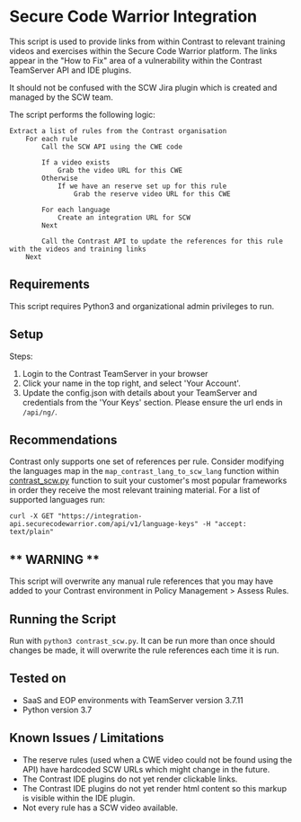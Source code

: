 # Secure Code Warrior Integration

This script is used to provide links from within Contrast to relevant training videos and exercises within the Secure Code Warrior platform. The links appear in the "How to Fix" area of a vulnerability within the Contrast TeamServer API and IDE plugins.

It should not be confused with the SCW Jira plugin which is created and managed by the SCW team.

The script performs the following logic:

```
Extract a list of rules from the Contrast organisation
    For each rule
        Call the SCW API using the CWE code
        
        If a video exists
            Grab the video URL for this CWE
        Otherwise
            If we have an reserve set up for this rule
                Grab the reserve video URL for this CWE

        For each language
            Create an integration URL for SCW
        Next

        Call the Contrast API to update the references for this rule with the videos and training links
    Next
```

## Requirements

This script requires Python3 and organizational admin privileges to run.

## Setup

Steps:
1. Login to the Contrast TeamServer in your browser
1. Click your name in the top right, and select 'Your Account'.
1. Update the config.json with details about your TeamServer and credentials from the 'Your Keys' section. Please ensure the url ends in `/api/ng/`.

## Recommendations

Contrast only supports one set of references per rule. Consider modifying the languages map in the `map_contrast_lang_to_scw_lang` function within [contrast_scw.py](contrast_scw.py) function to suit your customer's most popular frameworks in order they receive the most relevant training material. For a list of supported languages run: 

```curl -X GET "https://integration-api.securecodewarrior.com/api/v1/language-keys" -H "accept: text/plain"```

## ** WARNING **

This script will overwrite any manual rule references that you may have added to your Contrast environment in Policy Management > Assess Rules.

## Running the Script

Run with `python3 contrast_scw.py`. It can be run more than once should changes be made, it will overwrite the rule references each time it is run.

## Tested on

* SaaS and EOP environments with TeamServer version 3.7.11
* Python version 3.7

## Known Issues / Limitations

* The reserve rules (used when a CWE video could not be found using the API) have hardcoded SCW URLs which might change in the future.
* The Contrast IDE plugins do not yet render clickable links.
* The Contrast IDE plugins do not yet render html content so this markup is visible within the IDE plugin.
* Not every rule has a SCW video available.